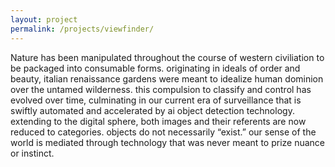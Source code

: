 ```yaml
---
layout: project
permalink: /projects/viewfinder/
---
```


Nature has been manipulated throughout the course of western civiliation to be packaged into consumable forms. originating in ideals of order and beauty, italian renaissance gardens were meant to idealize human dominion over the untamed wilderness. this compulsion to classify and control has evolved over time, culminating in our current era of surveillance that is swiftly automated and accelerated by ai object detection technology. extending to the digital sphere, both images and their referents are now reduced to categories. objects do not necessarily “exist.” our sense of the world is mediated through technology that was never meant to prize nuance or instinct.